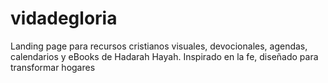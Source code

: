 # vidadegloria
Landing page para recursos cristianos visuales, devocionales, agendas, calendarios y eBooks de Hadarah Hayah. Inspirado en la fe, diseñado para transformar hogares
